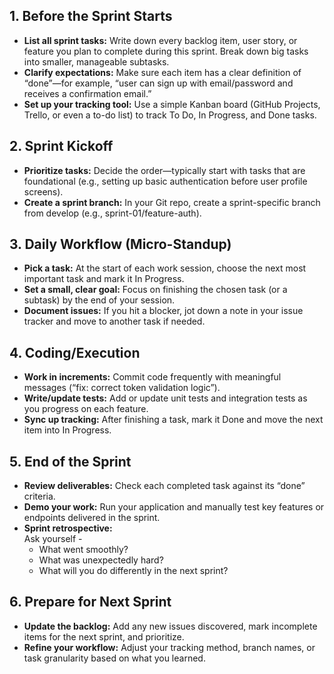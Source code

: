 ## 1. Before the Sprint Starts
- **List all sprint tasks:** Write down every backlog item, user story, or feature you plan to complete during this sprint. Break down big tasks into smaller, manageable subtasks.
- **Clarify expectations:** Make sure each item has a clear definition of “done”—for example, “user can sign up with email/password and receives a confirmation email.”
- **Set up your tracking tool:** Use a simple Kanban board (GitHub Projects, Trello, or even a to-do list) to track To Do, In Progress, and Done tasks.

## 2. Sprint Kickoff
- **Prioritize tasks:** Decide the order—typically start with tasks that are foundational (e.g., setting up basic authentication before user profile screens).
- **Create a sprint branch:** In your Git repo, create a sprint-specific branch from develop (e.g., sprint-01/feature-auth).

## 3. Daily Workflow (Micro-Standup)
- **Pick a task:** At the start of each work session, choose the next most important task and mark it In Progress.
- **Set a small, clear goal:** Focus on finishing the chosen task (or a subtask) by the end of your session.
- **Document issues:** If you hit a blocker, jot down a note in your issue tracker and move to another task if needed.

## 4. Coding/Execution
- **Work in increments:** Commit code frequently with meaningful messages (“fix: correct token validation logic”).
- **Write/update tests:** Add or update unit tests and integration tests as you progress on each feature.
- **Sync up tracking:** After finishing a task, mark it Done and move the next item into In Progress.
 
## 5. End of the Sprint
- **Review deliverables:** Check each completed task against its “done” criteria.
- **Demo your work:** Run your application and manually test key features or endpoints delivered in the sprint.
- **Sprint retrospective:**  
  Ask yourself -
  - What went smoothly?
  - What was unexpectedly hard?
  - What will you do differently in the next sprint?

## 6. Prepare for Next Sprint
- **Update the backlog:** Add any new issues discovered, mark incomplete items for the next sprint, and prioritize.
- **Refine your workflow:** Adjust your tracking method, branch names, or task granularity based on what you learned.




​
​
